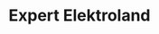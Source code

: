 ---
title: "Expert Elektroland"
url: /heidenheim-an-der-brenz/expert-elektroland/
shop: Elektronik
---